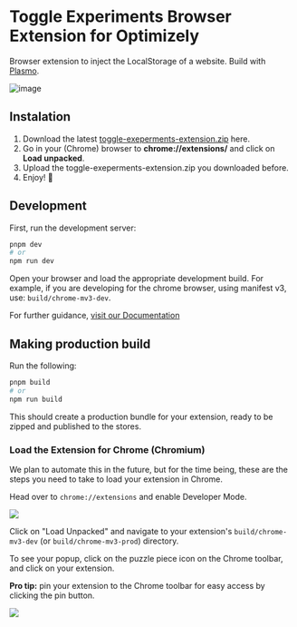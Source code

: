 # Toggle Experiments Browser Extension for Optimizely

Browser extension to inject the LocalStorage of a website. Build with [Plasmo](https://docs.plasmo.com/).

![image](https://user-images.githubusercontent.com/17295145/186226169-923bda5d-9a7e-4ed8-8768-a031d0225a2f.png)

## Instalation

1. Download the latest [toggle-exeperments-extension.zip](https://github.com/aaron5670/toggle-experiments-extension/releases) here.
2. Go in your (Chrome) browser to **chrome://extensions/** and click on **Load unpacked**.
3. Upload the toggle-exeperments-extension.zip you downloaded before.
4. Enjoy! 🙂

## Development

First, run the development server:

```bash
pnpm dev
# or
npm run dev
```

Open your browser and load the appropriate development build. For example, if you are developing for the chrome browser,
using manifest v3, use: `build/chrome-mv3-dev`.

For further guidance, [visit our Documentation](https://docs.plasmo.com/)

## Making production build

Run the following:

```bash
pnpm build
# or
npm run build
```

This should create a production bundle for your extension, ready to be zipped and published to the stores.

### Load the Extension for Chrome (Chromium)
We plan to automate this in the future, but for the time being, these are the steps you need to take to load your extension in Chrome.

Head over to `chrome://extensions` and enable Developer Mode.

![](https://docs.plasmo.com/screenshots/developer_mode.png)

Click on "Load Unpacked" and navigate to your extension's `build/chrome-mv3-dev` (or `build/chrome-mv3-prod`) directory.

To see your popup, click on the puzzle piece icon on the Chrome toolbar, and click on your extension.

**Pro tip:** pin your extension to the Chrome toolbar for easy access by clicking the pin button.

![](https://docs.plasmo.com/screenshots/popup_example.png)
